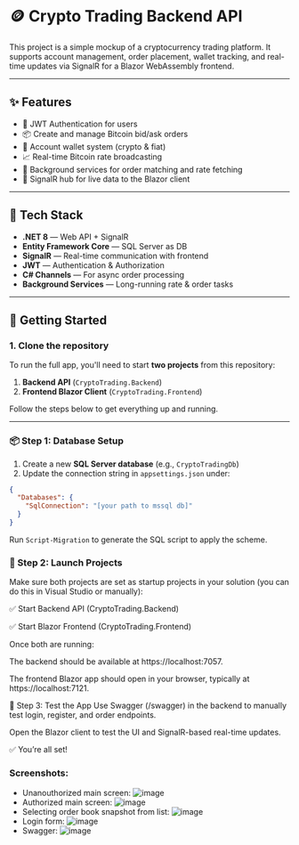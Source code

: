 # 🪙 Crypto Trading Backend API

This project is a simple mockup of a cryptocurrency trading platform. It supports account management, order placement, wallet tracking, and real-time updates via SignalR for a Blazor WebAssembly frontend.

---

## ✨ Features

- 🔐 JWT Authentication for users
- 📦 Create and manage Bitcoin bid/ask orders
- 💼 Account wallet system (crypto & fiat)
- 📈 Real-time Bitcoin rate broadcasting
- 🧠 Background services for order matching and rate fetching
- 🔁 SignalR hub for live data to the Blazor client

---

## 🧰 Tech Stack

- **.NET 8** — Web API + SignalR
- **Entity Framework Core** — SQL Server as DB
- **SignalR** — Real-time communication with frontend
- **JWT** — Authentication & Authorization
- **C# Channels** — For async order processing
- **Background Services** — Long-running rate & order tasks

---

## 🚀 Getting Started

### 1. Clone the repository
To run the full app, you'll need to start **two projects** from this repository:

1. **Backend API** (`CryptoTrading.Backend`)
2. **Frontend Blazor Client** (`CryptoTrading.Frontend`)

Follow the steps below to get everything up and running.

---

### 📦 Step 1: Database Setup

1. Create a new **SQL Server database** (e.g., `CryptoTradingDb`)
2. Update the connection string in `appsettings.json` under:

```json
{
  "Databases": {
    "SqlConnection": "[your path to mssql db]"
  }
}
```


Run ```Script-Migration``` to generate the SQL script to apply the scheme.

### 🧠 Step 2: Launch Projects
Make sure both projects are set as startup projects in your solution (you can do this in Visual Studio or manually):

✅ Start Backend API (CryptoTrading.Backend)

✅ Start Blazor Frontend (CryptoTrading.Frontend)

Once both are running:

The backend should be available at https://localhost:7057.

The frontend Blazor app should open in your browser, typically at https://localhost:7121.

🧪 Step 3: Test the App
Use Swagger (/swagger) in the backend to manually test login, register, and order endpoints.

Open the Blazor client to test the UI and SignalR-based real-time updates.

✅ You’re all set!

### Screenshots:

- Unanouthorized main screen:
![image](https://github.com/user-attachments/assets/ce68be92-08c9-4db1-a3ea-d88bf75decc4)
- Authorized main screen:
![image](https://github.com/user-attachments/assets/230abd48-b130-450e-9eed-85d5664b63a7)
- Selecting order book snapshot from list:
![image](https://github.com/user-attachments/assets/393d74ef-f9a2-422c-992b-f878c6cf15db)
- Login form:
![image](https://github.com/user-attachments/assets/bf095a6c-e467-4f97-9cbd-2f9e01b180c9)
- Swagger:
![image](https://github.com/user-attachments/assets/8a82e3fb-2494-4dbd-999c-1ed6d38c517b)


